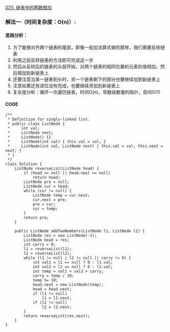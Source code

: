 [025. 链表中的两数相加](https://leetcode.cn/problems/lMSNwu/)
### 解法一（时间复杂度：O(n)）:
#### 思路分析：
1. 为了能够对齐两个链表的尾部，即像一般加法算式做的那样，我们需要反转链表
2. 利用之前反转链表的方法即可完成这一步
3. 然后从反转后的链表的头部开始，对两个链表的相同位置的元素的值相加，然后填加到新链表上
4. 还要注意当某一链表到头时，另一个链表剩下的部分也要继续加到新链表上
5. 注意如果还有进位没有完成，也要继续添加到新链表上
6. 复杂度分析：循环一次遍历链表，时间O(n)，常数级数量的指针，空间O(1)
#### CODE
```
/**
 * Definition for singly-linked list.
 * public class ListNode {
 *     int val;
 *     ListNode next;
 *     ListNode() {}
 *     ListNode(int val) { this.val = val; }
 *     ListNode(int val, ListNode next) { this.val = val; this.next = next; }
 * }
 */
class Solution {
    ListNode reverseList(ListNode head) {
        if (head == null || head.next == null)
            return head;
        ListNode pre = null;
        ListNode cur = head;
        while (cur != null) {
            ListNode temp = cur.next;
            cur.next = pre;
            pre = cur;
            cur = temp;
        }
        return pre;
    }

    public ListNode addTwoNumbers(ListNode l1, ListNode l2) {
        ListNode res = new ListNode(-1);
        ListNode head = res;
        int carry = 0;
        l1 = reverseList(l1);
        l2 = reverseList(l2);
        while (l1 != null | l2 != null || carry != 0) {
            int val1 = l1 == null ? 0 : l1.val;
            int val2 = l2 == null ? 0 : l2.val;
            int temp = val1 + val2 + carry;
            carry = temp / 10;
            temp %= 10;
            head.next = new ListNode(temp);
            head = head.next;
            if (l1 != null)
                l1 = l1.next;
            if (l2 != null)
                l2 = l2.next;
        }
        return reverseList(res.next);
    }
}
```
